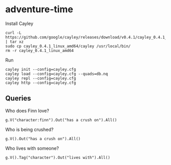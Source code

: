 # adventure-time

Install Cayley

```
curl -L https://github.com/google/cayley/releases/download/v0.4.1/cayley_0.4.1_linux_amd64.tar.gz | tar xz
sudo cp cayley_0.4.1_linux_amd64/cayley /usr/local/bin/
rm -r cayley_0.4.1_linux_amd64
```

Run

```
cayley init --config=cayley.cfg
cayley load --config=cayley.cfg --quads=db.nq
cayley repl --config=cayley.cfg
cayley http --config=cayley.cfg
```

## Queries

Who does Finn love?

```
g.V("character:finn").Out("has a crush on").All()
```

Who is being crushed?

```
g.V().Out("has a crush on").All()
```

Who lives with someone?

```
g.V().Tag("character").Out("lives with").All()
```
